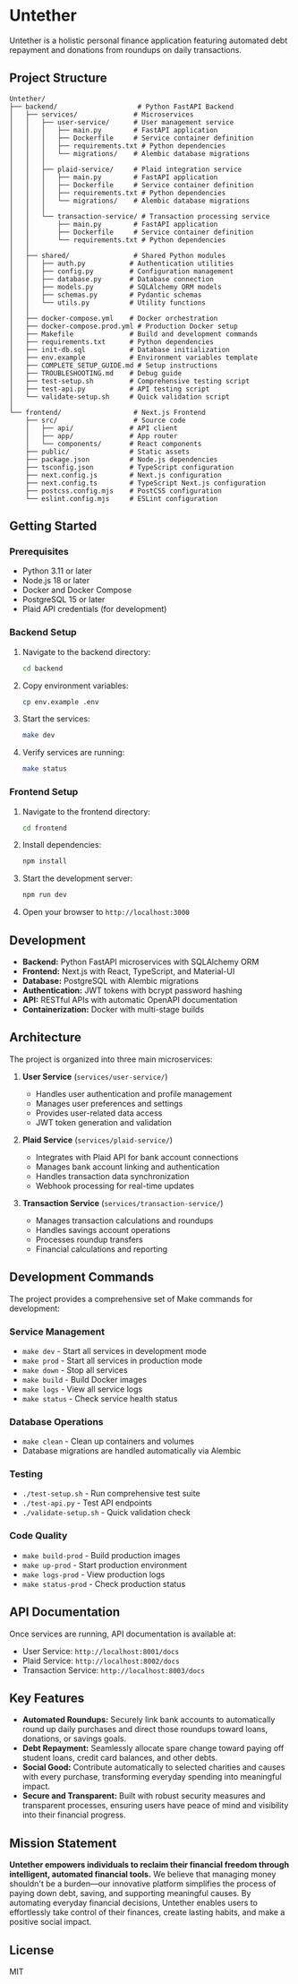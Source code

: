 # Untether

Untether is a holistic personal finance application featuring automated debt repayment and donations from roundups on daily transactions.

## Project Structure

```
Untether/
├── backend/                    # Python FastAPI Backend
│   ├── services/              # Microservices
│   │   ├── user-service/      # User management service
│   │   │   ├── main.py        # FastAPI application
│   │   │   ├── Dockerfile     # Service container definition
│   │   │   ├── requirements.txt # Python dependencies
│   │   │   └── migrations/    # Alembic database migrations
│   │   │
│   │   ├── plaid-service/     # Plaid integration service
│   │   │   ├── main.py        # FastAPI application
│   │   │   ├── Dockerfile     # Service container definition
│   │   │   ├── requirements.txt # Python dependencies
│   │   │   └── migrations/    # Alembic database migrations
│   │   │
│   │   └── transaction-service/ # Transaction processing service
│   │       ├── main.py        # FastAPI application
│   │       ├── Dockerfile     # Service container definition
│   │       └── requirements.txt # Python dependencies
│   │
│   ├── shared/                # Shared Python modules
│   │   ├── auth.py           # Authentication utilities
│   │   ├── config.py         # Configuration management
│   │   ├── database.py       # Database connection
│   │   ├── models.py         # SQLAlchemy ORM models
│   │   ├── schemas.py        # Pydantic schemas
│   │   └── utils.py          # Utility functions
│   │
│   ├── docker-compose.yml    # Docker orchestration
│   ├── docker-compose.prod.yml # Production Docker setup
│   ├── Makefile              # Build and development commands
│   ├── requirements.txt      # Python dependencies
│   ├── init-db.sql           # Database initialization
│   ├── env.example           # Environment variables template
│   ├── COMPLETE_SETUP_GUIDE.md # Setup instructions
│   ├── TROUBLESHOOTING.md    # Debug guide
│   ├── test-setup.sh         # Comprehensive testing script
│   ├── test-api.py           # API testing script
│   └── validate-setup.sh     # Quick validation script
│
└── frontend/                  # Next.js Frontend
    ├── src/                   # Source code
    │   ├── api/              # API client
    │   ├── app/              # App router
    │   └── components/       # React components
    ├── public/               # Static assets
    ├── package.json          # Node.js dependencies
    ├── tsconfig.json         # TypeScript configuration
    ├── next.config.js        # Next.js configuration
    ├── next.config.ts        # TypeScript Next.js configuration
    ├── postcss.config.mjs    # PostCSS configuration
    └── eslint.config.mjs     # ESLint configuration
```

## Getting Started

### Prerequisites

- Python 3.11 or later
- Node.js 18 or later
- Docker and Docker Compose
- PostgreSQL 15 or later
- Plaid API credentials (for development)

### Backend Setup

1. Navigate to the backend directory:
   ```bash
   cd backend
   ```

2. Copy environment variables:
   ```bash
   cp env.example .env
   ```

3. Start the services:
   ```bash
   make dev
   ```

4. Verify services are running:
   ```bash
   make status
   ```

### Frontend Setup

1. Navigate to the frontend directory:
   ```bash
   cd frontend
   ```

2. Install dependencies:
   ```bash
   npm install
   ```

3. Start the development server:
   ```bash
   npm run dev
   ```

4. Open your browser to `http://localhost:3000`

## Development

- **Backend:** Python FastAPI microservices with SQLAlchemy ORM
- **Frontend:** Next.js with React, TypeScript, and Material-UI
- **Database:** PostgreSQL with Alembic migrations
- **Authentication:** JWT tokens with bcrypt password hashing
- **API:** RESTful APIs with automatic OpenAPI documentation
- **Containerization:** Docker with multi-stage builds

## Architecture

The project is organized into three main microservices:

1. **User Service** (`services/user-service/`)
   - Handles user authentication and profile management
   - Manages user preferences and settings
   - Provides user-related data access
   - JWT token generation and validation

2. **Plaid Service** (`services/plaid-service/`)
   - Integrates with Plaid API for bank account connections
   - Manages bank account linking and authentication
   - Handles transaction data synchronization
   - Webhook processing for real-time updates

3. **Transaction Service** (`services/transaction-service/`)
   - Manages transaction calculations and roundups
   - Handles savings account operations
   - Processes roundup transfers
   - Financial calculations and reporting

## Development Commands

The project provides a comprehensive set of Make commands for development:

### Service Management
- `make dev` - Start all services in development mode
- `make prod` - Start all services in production mode
- `make down` - Stop all services
- `make build` - Build Docker images
- `make logs` - View all service logs
- `make status` - Check service health status

### Database Operations
- `make clean` - Clean up containers and volumes
- Database migrations are handled automatically via Alembic

### Testing
- `./test-setup.sh` - Run comprehensive test suite
- `./test-api.py` - Test API endpoints
- `./validate-setup.sh` - Quick validation check

### Code Quality
- `make build-prod` - Build production images
- `make up-prod` - Start production environment
- `make logs-prod` - View production logs
- `make status-prod` - Check production status

## API Documentation

Once services are running, API documentation is available at:
- User Service: `http://localhost:8001/docs`
- Plaid Service: `http://localhost:8002/docs`
- Transaction Service: `http://localhost:8003/docs`

## Key Features

- **Automated Roundups:** Securely link bank accounts to automatically round up daily purchases and direct those roundups toward loans, donations, or savings goals.
- **Debt Repayment:** Seamlessly allocate spare change toward paying off student loans, credit card balances, and other debts.
- **Social Good:** Contribute automatically to selected charities and causes with every purchase, transforming everyday spending into meaningful impact.
- **Secure and Transparent:** Built with robust security measures and transparent processes, ensuring users have peace of mind and visibility into their financial progress.

## Mission Statement

**Untether empowers individuals to reclaim their financial freedom through intelligent, automated financial tools.** We believe that managing money shouldn't be a burden—our innovative platform simplifies the process of paying down debt, saving, and supporting meaningful causes. By automating everyday financial decisions, Untether enables users to effortlessly take control of their finances, create lasting habits, and make a positive social impact.

## License

MIT
